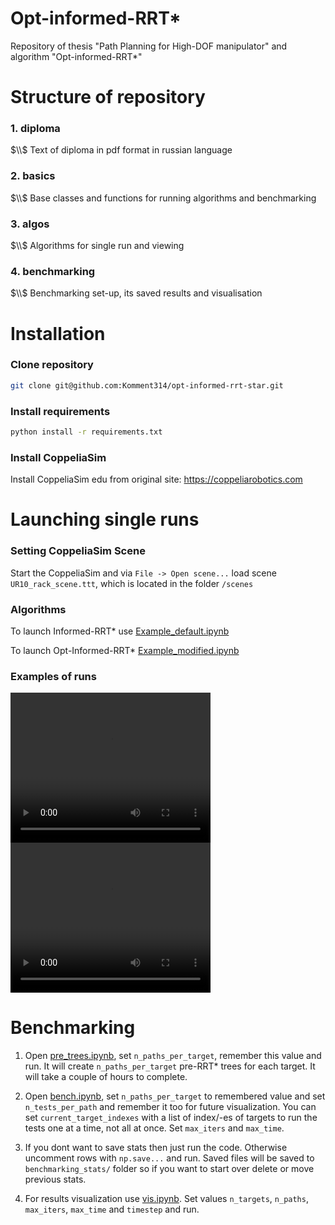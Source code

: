# Opt-informed-RRT*
Repository of thesis "Path Planning for High-DOF manipulator" and algorithm "Opt-informed-RRT*"

# Structure of repository

### 1. diploma 
$\\$ Text of diploma in pdf format in russian language

### 2. basics 
$\\$ Base classes and functions for running algorithms and benchmarking

### 3. algos 
$\\$ Algorithms for single run and viewing

### 4. benchmarking 
$\\$ Benchmarking set-up, its saved results and visualisation

# Installation

### Clone repository

```bash
git clone git@github.com:Komment314/opt-informed-rrt-star.git
```

### Install requirements

```bash
python install -r requirements.txt
```

### Install CoppeliaSim

Install CoppeliaSim edu from original site: https://coppeliarobotics.com

# Launching single runs

### Setting CoppeliaSim Scene

Start the CoppeliaSim and via `File -> Open scene...` load scene `UR10_rack_scene.ttt`, which is located in the folder `/scenes`

### Algorithms

To launch Informed-RRT* use [Example_default.ipynb](./algos/Example_default.ipynb)

To launch Opt-Informed-RRT* [Example_modified.ipynb](./algos/Example_modified.ipynb)

### Examples of runs

<!-- !["Informed-RRT*"](https://github.com/Komment314/test_diploma/blob/main/videos/informed-rrt-star-demo.mp4)

!["Opt-Informed-RRT*"](https://github.com/Komment314/test_diploma/blob/main/videos/opt-informed-rrt-star-demo.mp4) -->

<video width="320" height="240" controls>
  <source src="./videos/informed-rrt-star-demo.mp4" type="video/mp4">
</video>

<video width="320" height="240" controls>
  <source src="./videos/opt-informed-rrt-star-demo.mp4" type="video/mp4">
</video>

# Benchmarking

1. Open [pre_trees.ipynb](./benchmarking/path_finding_for_benckmarking/pre_trees.ipynb), set `n_paths_per_target`, remember this value and run. It will create `n_paths_per_target` pre-RRT* trees for each target. It will take a couple of hours to complete.

2. Open [bench.ipynb](./benchmarking/bench.ipynb), set `n_paths_per_target` to remembered value and set `n_tests_per_path` and remember it too for future visualization. You can set `current_target_indexes` with a list of index/-es of targets to run the tests one at a time, not all at once. Set `max_iters` and `max_time`.

3. If you dont want to save stats then just run the code. Otherwise uncomment rows with `np.save...` and run. Saved files will be saved to `benchmarking_stats/` folder so if you want to start over delete or move previous stats.

4. For results visualization use [vis.ipynb](./benchmarking/vis/vis.ipynb). Set values `n_targets`, `n_paths`, `max_iters`, `max_time` and `timestep` and run.
